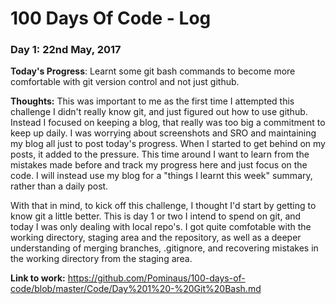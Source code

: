 # 100 Days Of Code - Log

### Day 1: 22nd May, 2017

**Today's Progress**: Learnt some git bash commands to become more comfortable with git version control and not just github.

**Thoughts:** This was important to me as the first time I attempted this challenge I didn't really know git, and just figured out how to use github. Instead I focused on keeping a blog, that really was too big a commitment to keep up daily. I was worrying about screenshots and SRO and maintaining my blog all just to post today's progress. When I started to get behind on my posts, it added to the pressure. This time around I want to learn from the mistakes made before and track my progress here and just focus on the code. I will instead use my blog for a "things I learnt this week" summary, rather than a daily post. 

With that in mind, to kick off this challenge, I thought I'd start by getting to know git a little better. This is day 1 or two I intend to spend on git, and today I was only dealing with local repo's. I got quite comfotable with the working directory, staging area and the repository, as well as a deeper understanding of merging branches, .gitignore, and recovering mistakes in the working directory from the staging area. 

**Link to work:** https://github.com/Pominaus/100-days-of-code/blob/master/Code/Day%201%20-%20Git%20Bash.md
